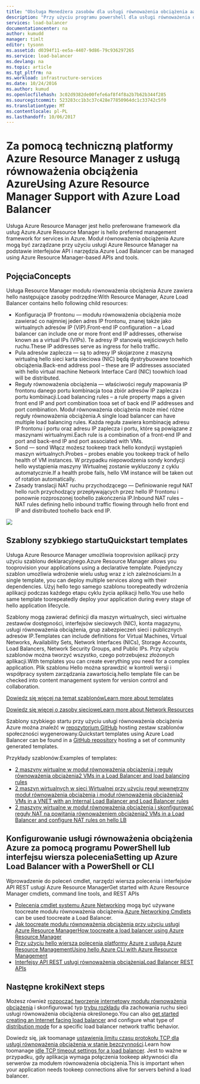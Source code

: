 ```yaml
---
title: "Obsługa Menedżera zasobów dla usługi równoważenia obciążenia aaaAzure | Dokumentacja firmy Microsoft"
description: "Przy użyciu programu powershell dla usługi równoważenia obciążenia z usługi Azure Resource Manager. Za pomocą szablonów usługi równoważenia obciążenia"
services: load-balancer
documentationcenter: na
author: kumudd
manager: timlt
editor: tysonn
ms.assetid: d0394f11-ee5a-4407-9d86-79c936297265
ms.service: load-balancer
ms.devlang: na
ms.topic: article
ms.tgt_pltfrm: na
ms.workload: infrastructure-services
ms.date: 10/24/2016
ms.author: kumud
ms.openlocfilehash: 3c02d9382de00fefe6af8f4f8a2b7b62b344f285
ms.sourcegitcommit: 523283cc1b3c37c428e77850964dc1c33742c5f0
ms.translationtype: MT
ms.contentlocale: pl-PL
ms.lasthandoff: 10/06/2017
---
```

# <a name="using-azure-resource-manager-support-with-azure-load-balancer"></a><span data-ttu-id="e8938-104">Za pomocą techniczną platformy Azure Resource Manager z usługą równoważenia obciążenia Azure</span><span class="sxs-lookup"><span data-stu-id="e8938-104">Using Azure Resource Manager Support with Azure Load Balancer</span></span>

<span data-ttu-id="e8938-105">Usługa Azure Resource Manager jest hello preferowane framework dla usług Azure.</span><span class="sxs-lookup"><span data-stu-id="e8938-105">Azure Resource Manager is hello preferred management framework for services in Azure.</span></span> <span data-ttu-id="e8938-106">Moduł równoważenia obciążenia Azure mogą być zarządzane przy użyciu usługi Azure Resource Manager na podstawie interfejsów API i narzędzia.</span><span class="sxs-lookup"><span data-stu-id="e8938-106">Azure Load Balancer can be managed using Azure Resource Manager-based APIs and tools.</span></span>

## <a name="concepts"></a><span data-ttu-id="e8938-107">Pojęcia</span><span class="sxs-lookup"><span data-stu-id="e8938-107">Concepts</span></span>

<span data-ttu-id="e8938-108">Usługa Resource Manager modułu równoważenia obciążenia Azure zawiera hello następujące zasoby podrzędne:</span><span class="sxs-lookup"><span data-stu-id="e8938-108">With Resource Manager, Azure Load Balancer contains hello following child resources:</span></span>

* <span data-ttu-id="e8938-109">Konfiguracja IP frontonu — modułu równoważenia obciążenia może zawierać co najmniej jeden adres IP frontonu, znanej także jako wirtualnych adresów IP (VIP).</span><span class="sxs-lookup"><span data-stu-id="e8938-109">Front-end IP configuration – a Load balancer can include one or more front end IP addresses, otherwise known as a virtual IPs (VIPs).</span></span> <span data-ttu-id="e8938-110">Te adresy IP stanowią wejściowych hello ruchu.</span><span class="sxs-lookup"><span data-stu-id="e8938-110">These IP addresses serve as ingress for hello traffic.</span></span>
* <span data-ttu-id="e8938-111">Pula adresów zaplecza — są to adresy IP skojarzone z maszyną wirtualną hello sieci karta sieciowa (NIC) będą dystrybuowane toowhich obciążenia.</span><span class="sxs-lookup"><span data-stu-id="e8938-111">Back-end address pool – these are IP addresses associated with hello virtual machine Network Interface Card (NIC) toowhich load will be distributed.</span></span>
* <span data-ttu-id="e8938-112">Reguły równoważenia obciążenia — właściwości reguły mapowania IP frontonu danego portu kombinacja tooa zbiór adresów IP zaplecza i portu kombinacji.</span><span class="sxs-lookup"><span data-stu-id="e8938-112">Load balancing rules – a rule property maps a given front end IP and port combination tooa set of back end IP addresses and port combination.</span></span> <span data-ttu-id="e8938-113">Moduł równoważenia obciążenia może mieć różne reguły równoważenia obciążenia.</span><span class="sxs-lookup"><span data-stu-id="e8938-113">A single load balancer can have multiple load balancing rules.</span></span> <span data-ttu-id="e8938-114">Każda reguła zawiera kombinację adresu IP frontonu i portu oraz adresu IP zaplecza i portu, które są powiązane z maszynami wirtualnymi.</span><span class="sxs-lookup"><span data-stu-id="e8938-114">Each rule is a combination of a front-end IP and port and back-end IP and port associated with VMs.</span></span>
* <span data-ttu-id="e8938-115">Sond — sond Włącz możesz tookeep track hello kondycji wystąpień maszyn wirtualnych.</span><span class="sxs-lookup"><span data-stu-id="e8938-115">Probes – probes enable you tookeep track of hello health of VM instances.</span></span> <span data-ttu-id="e8938-116">W przypadku niepowodzenia sondy kondycji hello wystąpienia maszyny Wirtualnej zostanie wykluczony z cyklu automatycznie.</span><span class="sxs-lookup"><span data-stu-id="e8938-116">If a health probe fails, hello VM instance will be taken out of rotation automatically.</span></span>
* <span data-ttu-id="e8938-117">Zasady translacji NAT ruchu przychodzącego — Definiowanie reguł NAT hello ruch przychodzący przepływających przez hello IP frontonu i ponownie rozproszonej toohello zakończenia IP.</span><span class="sxs-lookup"><span data-stu-id="e8938-117">Inbound NAT rules – NAT rules defining hello inbound traffic flowing through hello front end IP and distributed toohello back end IP.</span></span>

![](./media/load-balancer-arm/load-balancer-arm.png)

## <a name="quickstart-templates"></a><span data-ttu-id="e8938-118">Szablony szybkiego startu</span><span class="sxs-lookup"><span data-stu-id="e8938-118">Quickstart templates</span></span>

<span data-ttu-id="e8938-119">Usługa Azure Resource Manager umożliwia tooprovision aplikacji przy użyciu szablonu deklaracyjnego.</span><span class="sxs-lookup"><span data-stu-id="e8938-119">Azure Resource Manager allows you tooprovision your applications using a declarative template.</span></span> <span data-ttu-id="e8938-120">Pojedynczy szablon umożliwia wdrożenie wielu usług wraz z ich zależnościami.</span><span class="sxs-lookup"><span data-stu-id="e8938-120">In a single template, you can deploy multiple services along with their dependencies.</span></span> <span data-ttu-id="e8938-121">Użyj hello tego samego szablonu toorepeatedly wdrożenia aplikacji podczas każdego etapu cyklu życia aplikacji hello.</span><span class="sxs-lookup"><span data-stu-id="e8938-121">You use hello same template toorepeatedly deploy your application during every stage of hello application lifecycle.</span></span>

<span data-ttu-id="e8938-122">Szablony mogą zawierać definicji dla maszyn wirtualnych, sieci wirtualne zestawów dostępności, interfejsów sieciowych (NIC), konta magazynu, usługi równoważenia obciążenia, grup zabezpieczeń sieci i publicznych adresów IP.</span><span class="sxs-lookup"><span data-stu-id="e8938-122">Templates can include definitions for Virtual Machines, Virtual Networks, Availability Sets, Network Interfaces (NICs), Storage Accounts, Load Balancers, Network Security Groups, and Public IPs.</span></span> <span data-ttu-id="e8938-123">Przy użyciu szablonów można tworzyć wszystko, czego potrzebujesz złożonych aplikacji.</span><span class="sxs-lookup"><span data-stu-id="e8938-123">With templates you can create everything you need for a complex application.</span></span> <span data-ttu-id="e8938-124">Plik szablonu Hello można sprawdzić w kontroli wersji i współpracy system zarządzania zawartością.</span><span class="sxs-lookup"><span data-stu-id="e8938-124">hello template file can be checked into content management system for version control and collaboration.</span></span>

[<span data-ttu-id="e8938-125">Dowiedz się więcej na temat szablonów</span><span class="sxs-lookup"><span data-stu-id="e8938-125">Learn more about templates</span></span>](../azure-resource-manager/resource-manager-template-walkthrough.md)

[<span data-ttu-id="e8938-126">Dowiedz się więcej o zasoby sieciowe</span><span class="sxs-lookup"><span data-stu-id="e8938-126">Learn more about Network Resources</span></span>](../virtual-network/resource-groups-networking.md)

<span data-ttu-id="e8938-127">Szablony szybkiego startu przy użyciu usługi równoważenia obciążenia Azure można znaleźć w [repozytorium GitHub](https://github.com/Azure/azure-quickstart-templates) hosting zestaw szablonów społeczności wygenerowany.</span><span class="sxs-lookup"><span data-stu-id="e8938-127">Quickstart templates using Azure Load Balancer can be found in a [GitHub repository](https://github.com/Azure/azure-quickstart-templates) hosting a set of community generated templates.</span></span>

<span data-ttu-id="e8938-128">Przykłady szablonów:</span><span class="sxs-lookup"><span data-stu-id="e8938-128">Examples of templates:</span></span>

* [<span data-ttu-id="e8938-129">2 maszyny wirtualne w moduł równoważenia obciążenia i reguły równoważenia obciążenia</span><span class="sxs-lookup"><span data-stu-id="e8938-129">2 VMs in a Load Balancer and load balancing rules</span></span>](http://go.microsoft.com/fwlink/?LinkId=544799)
* [<span data-ttu-id="e8938-130">2 maszyn wirtualnych w sieci Wirtualnej przy użyciu reguł wewnętrzny moduł równoważenia obciążenia i moduł równoważenia obciążenia</span><span class="sxs-lookup"><span data-stu-id="e8938-130">2 VMs in a VNET with an Internal Load Balancer and Load Balancer rules</span></span>](http://go.microsoft.com/fwlink/?LinkId=544800)
* [<span data-ttu-id="e8938-131">2 maszyny wirtualne w moduł równoważenia obciążenia i skonfigurować reguły NAT na powitania równoważeniem obciążenia</span><span class="sxs-lookup"><span data-stu-id="e8938-131">2 VMs in a Load Balancer and configure NAT rules on hello LB</span></span>](http://go.microsoft.com/fwlink/?LinkId=544801)

## <a name="setting-up-azure-load-balancer-with-a-powershell-or-cli"></a><span data-ttu-id="e8938-132">Konfigurowanie usługi równoważenia obciążenia Azure za pomocą programu PowerShell lub interfejsu wiersza polecenia</span><span class="sxs-lookup"><span data-stu-id="e8938-132">Setting up Azure Load Balancer with a PowerShell or CLI</span></span>

<span data-ttu-id="e8938-133">Wprowadzenie do poleceń cmdlet, narzędzi wiersza polecenia i interfejsów API REST usługi Azure Resource Manager</span><span class="sxs-lookup"><span data-stu-id="e8938-133">Get started with Azure Resource Manager cmdlets, command line tools, and REST APIs</span></span>

* <span data-ttu-id="e8938-134">[Polecenia cmdlet systemu Azure Networking](https://msdn.microsoft.com/library/azure/mt163510.aspx) mogą być używane toocreate modułu równoważenia obciążenia.</span><span class="sxs-lookup"><span data-stu-id="e8938-134">[Azure Networking Cmdlets](https://msdn.microsoft.com/library/azure/mt163510.aspx) can be used toocreate a Load Balancer.</span></span>
* [<span data-ttu-id="e8938-135">Jak toocreate modułu równoważenia obciążenia przy użyciu usługi Azure Resource Manager</span><span class="sxs-lookup"><span data-stu-id="e8938-135">How toocreate a load balancer using Azure Resource Manager</span></span>](load-balancer-get-started-ilb-arm-ps.md)
* [<span data-ttu-id="e8938-136">Przy użyciu hello wiersza polecenia platformy Azure z usługą Azure Resource Management</span><span class="sxs-lookup"><span data-stu-id="e8938-136">Using hello Azure CLI with Azure Resource Management</span></span>](../xplat-cli-azure-resource-manager.md)
* [<span data-ttu-id="e8938-137">Interfejsy API REST usługi równoważenia obciążenia</span><span class="sxs-lookup"><span data-stu-id="e8938-137">Load Balancer REST APIs</span></span>](https://msdn.microsoft.com/library/azure/mt163651.aspx)

## <a name="next-steps"></a><span data-ttu-id="e8938-138">Następne kroki</span><span class="sxs-lookup"><span data-stu-id="e8938-138">Next steps</span></span>

<span data-ttu-id="e8938-139">Możesz również [rozpocząć tworzenie internetowy modułu równoważenia obciążenia](load-balancer-get-started-internet-arm-ps.md) i skonfigurować typ [trybu rozkładu](load-balancer-distribution-mode.md) dla zachowania ruchu sieci usługi równoważenia obciążenia określonego.</span><span class="sxs-lookup"><span data-stu-id="e8938-139">You can also [get started creating an Internet facing load balancer](load-balancer-get-started-internet-arm-ps.md) and configure what type of [distribution mode](load-balancer-distribution-mode.md) for a specific load balancer network traffic behavior.</span></span>

<span data-ttu-id="e8938-140">Dowiedz się, jak toomanage [ustawienia limitu czasu protokołu TCP dla usługi równoważenia obciążenia w stanie bezczynności](load-balancer-tcp-idle-timeout.md).</span><span class="sxs-lookup"><span data-stu-id="e8938-140">Learn how toomanage [idle TCP timeout settings for a load balancer](load-balancer-tcp-idle-timeout.md).</span></span> <span data-ttu-id="e8938-141">Jest to ważne w przypadku, gdy aplikacja wymaga połączenia tookeep aktywności dla serwerów za modułem równoważenia obciążenia.</span><span class="sxs-lookup"><span data-stu-id="e8938-141">This is important when your application needs tookeep connections alive for servers behind a load balancer.</span></span>
